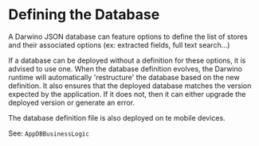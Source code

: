 # Defining the Database

A Darwino JSON database can feature options to define the list of stores and their associated options (ex: extracted fields, full text search...)

If a database can be deployed without a definition for these options, it is advised to use one. When the database definition evolves, the Darwino runtime will automatically 'restructure' the database based on the new definition. It also ensures that the deployed database matches the version expected by the application. If it does not, then it can either upgrade the deployed version or generate an error.

The database definition file is also deployed on te mobile devices.

See: `AppDBBusinessLogic`